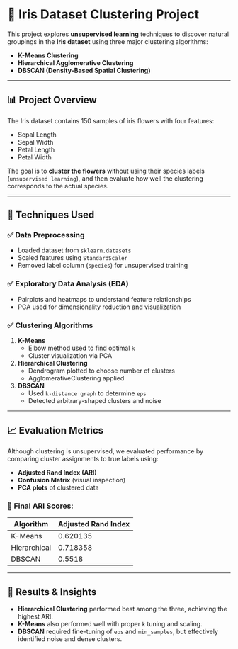 # 🌸 Iris Dataset Clustering Project

This project explores **unsupervised learning** techniques to discover natural groupings in the **Iris dataset** using three major clustering algorithms:

- **K-Means Clustering**
- **Hierarchical Agglomerative Clustering**
- **DBSCAN (Density-Based Spatial Clustering)**

---

## 📊 Project Overview

The Iris dataset contains 150 samples of iris flowers with four features:
- Sepal Length
- Sepal Width
- Petal Length
- Petal Width

The goal is to **cluster the flowers** without using their species labels (`unsupervised learning`), and then evaluate how well the clustering corresponds to the actual species.

---

## 🔧 Techniques Used

### ✅ Data Preprocessing
- Loaded dataset from `sklearn.datasets`
- Scaled features using `StandardScaler`
- Removed label column (`species`) for unsupervised training

### ✅ Exploratory Data Analysis (EDA)
- Pairplots and heatmaps to understand feature relationships
- PCA used for dimensionality reduction and visualization

### ✅ Clustering Algorithms
1. **K-Means**
   - Elbow method used to find optimal `k`
   - Cluster visualization via PCA
2. **Hierarchical Clustering**
   - Dendrogram plotted to choose number of clusters
   - AgglomerativeClustering applied
3. **DBSCAN**
   - Used `k-distance graph` to determine `eps`
   - Detected arbitrary-shaped clusters and noise

---

## 📈 Evaluation Metrics

Although clustering is unsupervised, we evaluated performance by comparing cluster assignments to true labels using:

- **Adjusted Rand Index (ARI)**
- **Confusion Matrix** (visual inspection)
- **PCA plots** of clustered data

### 🔢 Final ARI Scores:

| Algorithm      | Adjusted Rand Index |
|----------------|---------------------|
| K-Means        | 0.620135            |
| Hierarchical   | 0.718358            |
| DBSCAN         | 0.5518              |

---

## 📌 Results & Insights

- **Hierarchical Clustering** performed best among the three, achieving the highest ARI.
- **K-Means** also performed well with proper `k` tuning and scaling.
- **DBSCAN** required fine-tuning of `eps` and `min_samples`, but effectively identified noise and dense clusters.



